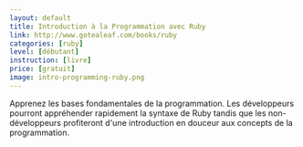 ```yaml
---
layout: default
title: Introduction à la Programmation avec Ruby
link: http://www.gotealeaf.com/books/ruby
categories: [ruby]
level: [débutant]
instruction: [livre]
price: [gratuit]
image: intro-programming-ruby.png
---
```


Apprenez les bases fondamentales de la programmation. Les développeurs pourront
appréhender rapidement la syntaxe de Ruby tandis que les non-développeurs
profiteront d'une introduction en douceur aux concepts de la programmation.
